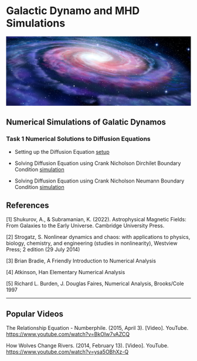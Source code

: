 # Galactic Dynamo and MHD Simulations

![GalacticDynamo](galactic_dynamo.jpg)


## Numerical Simulations of Galatic Dynamos 

### Task 1 Numerical Solutions to Diffusion Equations

   - Setting up the Diffusion Equation [setup](/Task%2001%20-%20Diffusion%20Equation%20Simulations/Diffusion_Equation.md)

   - Solving Diffusion Equation using Crank Nicholson Dirchilet Boundary Condition [simulation](/Task%2001%20-%20Diffusion%20Equation%20Simulations/z_approximation/Diffusion_Equation_Dirchilet.ipynb)
   - Solving Diffusion Equation using Crank Nicholson Neumann Boundary Condition [simulation](/Task%2001%20-%20Diffusion%20Equation%20Simulations/z_approximation/Diffusion_Equation_Neumann.ipynb)

## References

[1] Shukurov, A., & Subramanian, K. (2022). Astrophysical Magnetic Fields: From Galaxies to the Early Universe. Cambridge University Press.

[2] Strogatz, S.  Nonlinear dynamics and chaos: with applications to physics, biology, chemistry, and engineering (studies in nonlinearity), Westview Press; 2 edition (29 July 2014)

[3] Brian Bradie, A Friendly Introduction to Numerical Analysis

[4] Atkinson, Han Elementary Numerical Analysis

[5] Richard L. Burden, J. Douglas Faires, Numerical Analysis, Brooks/Cole 1997

------
## Popular Videos 
The Relationship Equation - Numberphile. (2015, April 3). [Video]. YouTube. https://www.youtube.com/watch?v=BkOIw7vAZCQ

How Wolves Change Rivers. (2014, February 13). [Video]. YouTube. https://www.youtube.com/watch?v=ysa5OBhXz-Q


